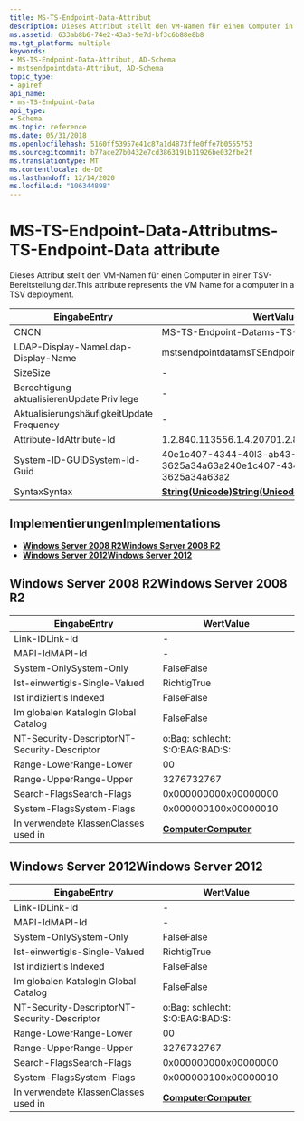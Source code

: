 ```yaml
---
title: MS-TS-Endpoint-Data-Attribut
description: Dieses Attribut stellt den VM-Namen für einen Computer in einer TSV-Bereitstellung dar.
ms.assetid: 633ab8b6-74e2-43a3-9e7d-bf3c6b88e8b8
ms.tgt_platform: multiple
keywords:
- MS-TS-Endpoint-Data-Attribut, AD-Schema
- mstsendpointdata-Attribut, AD-Schema
topic_type:
- apiref
api_name:
- ms-TS-Endpoint-Data
api_type:
- Schema
ms.topic: reference
ms.date: 05/31/2018
ms.openlocfilehash: 5160ff53957e41c87a1d4873ffe0ffe7b0555753
ms.sourcegitcommit: b77ace27b0432e7cd3863191b11926be032fbe2f
ms.translationtype: MT
ms.contentlocale: de-DE
ms.lasthandoff: 12/14/2020
ms.locfileid: "106344898"
---
```

# <a name="ms-ts-endpoint-data-attribute"></a><span data-ttu-id="7b605-105">MS-TS-Endpoint-Data-Attribut</span><span class="sxs-lookup"><span data-stu-id="7b605-105">ms-TS-Endpoint-Data attribute</span></span>

<span data-ttu-id="7b605-106">Dieses Attribut stellt den VM-Namen für einen Computer in einer TSV-Bereitstellung dar.</span><span class="sxs-lookup"><span data-stu-id="7b605-106">This attribute represents the VM Name for a computer in a TSV deployment.</span></span>



| <span data-ttu-id="7b605-107">Eingabe</span><span class="sxs-lookup"><span data-stu-id="7b605-107">Entry</span></span> | <span data-ttu-id="7b605-108">Wert</span><span class="sxs-lookup"><span data-stu-id="7b605-108">Value</span></span> |
|-------------------|---------------------------------------------|
| <span data-ttu-id="7b605-109">CN</span><span class="sxs-lookup"><span data-stu-id="7b605-109">CN</span></span>                | <span data-ttu-id="7b605-110">MS-TS-Endpoint-Data</span><span class="sxs-lookup"><span data-stu-id="7b605-110">ms-TS-Endpoint-Data</span></span>                         |
| <span data-ttu-id="7b605-111">LDAP-Display-Name</span><span class="sxs-lookup"><span data-stu-id="7b605-111">Ldap-Display-Name</span></span> | <span data-ttu-id="7b605-112">mstsendpointdata</span><span class="sxs-lookup"><span data-stu-id="7b605-112">msTSEndpointData</span></span>                            |
| <span data-ttu-id="7b605-113">Size</span><span class="sxs-lookup"><span data-stu-id="7b605-113">Size</span></span>              | \-                                          |
| <span data-ttu-id="7b605-114">Berechtigung aktualisieren</span><span class="sxs-lookup"><span data-stu-id="7b605-114">Update Privilege</span></span>  | \-                                          |
| <span data-ttu-id="7b605-115">Aktualisierungshäufigkeit</span><span class="sxs-lookup"><span data-stu-id="7b605-115">Update Frequency</span></span>  | \-                                          |
| <span data-ttu-id="7b605-116">Attribute-Id</span><span class="sxs-lookup"><span data-stu-id="7b605-116">Attribute-Id</span></span>      | <span data-ttu-id="7b605-117">1.2.840.113556.1.4.2070</span><span class="sxs-lookup"><span data-stu-id="7b605-117">1.2.840.113556.1.4.2070</span></span>                     |
| <span data-ttu-id="7b605-118">System-ID-GUID</span><span class="sxs-lookup"><span data-stu-id="7b605-118">System-Id-Guid</span></span>    | <span data-ttu-id="7b605-119">40e1c407-4344-40l3-ab43-3625a34a63a2</span><span class="sxs-lookup"><span data-stu-id="7b605-119">40e1c407-4344-40f3-ab43-3625a34a63a2</span></span>        |
| <span data-ttu-id="7b605-120">Syntax</span><span class="sxs-lookup"><span data-stu-id="7b605-120">Syntax</span></span>            | [<span data-ttu-id="7b605-121">**String(Unicode)**</span><span class="sxs-lookup"><span data-stu-id="7b605-121">**String(Unicode)**</span></span>](s-string-unicode.md) |



## <a name="implementations"></a><span data-ttu-id="7b605-122">Implementierungen</span><span class="sxs-lookup"><span data-stu-id="7b605-122">Implementations</span></span>

-   [<span data-ttu-id="7b605-123">**Windows Server 2008 R2**</span><span class="sxs-lookup"><span data-stu-id="7b605-123">**Windows Server 2008 R2**</span></span>](#windows-server-2008-r2)
-   [<span data-ttu-id="7b605-124">**Windows Server 2012**</span><span class="sxs-lookup"><span data-stu-id="7b605-124">**Windows Server 2012**</span></span>](#windows-server-2012)

## <a name="windows-server-2008-r2"></a><span data-ttu-id="7b605-125">Windows Server 2008 R2</span><span class="sxs-lookup"><span data-stu-id="7b605-125">Windows Server 2008 R2</span></span>



| <span data-ttu-id="7b605-126">Eingabe</span><span class="sxs-lookup"><span data-stu-id="7b605-126">Entry</span></span> | <span data-ttu-id="7b605-127">Wert</span><span class="sxs-lookup"><span data-stu-id="7b605-127">Value</span></span> |
|------------------------|-------------------------------------------|
| <span data-ttu-id="7b605-128">Link-ID</span><span class="sxs-lookup"><span data-stu-id="7b605-128">Link-Id</span></span>                | \-                                        |
| <span data-ttu-id="7b605-129">MAPI-Id</span><span class="sxs-lookup"><span data-stu-id="7b605-129">MAPI-Id</span></span>                | \-                                        |
| <span data-ttu-id="7b605-130">System-Only</span><span class="sxs-lookup"><span data-stu-id="7b605-130">System-Only</span></span>            | <span data-ttu-id="7b605-131">False</span><span class="sxs-lookup"><span data-stu-id="7b605-131">False</span></span>                                     |
| <span data-ttu-id="7b605-132">Ist-einwertig</span><span class="sxs-lookup"><span data-stu-id="7b605-132">Is-Single-Valued</span></span>       | <span data-ttu-id="7b605-133">Richtig</span><span class="sxs-lookup"><span data-stu-id="7b605-133">True</span></span>                                      |
| <span data-ttu-id="7b605-134">Ist indiziert</span><span class="sxs-lookup"><span data-stu-id="7b605-134">Is Indexed</span></span>             | <span data-ttu-id="7b605-135">False</span><span class="sxs-lookup"><span data-stu-id="7b605-135">False</span></span>                                     |
| <span data-ttu-id="7b605-136">Im globalen Katalog</span><span class="sxs-lookup"><span data-stu-id="7b605-136">In Global Catalog</span></span>      | <span data-ttu-id="7b605-137">False</span><span class="sxs-lookup"><span data-stu-id="7b605-137">False</span></span>                                     |
| <span data-ttu-id="7b605-138">NT-Security-Descriptor</span><span class="sxs-lookup"><span data-stu-id="7b605-138">NT-Security-Descriptor</span></span> | <span data-ttu-id="7b605-139">o:Bag: schlecht: S:</span><span class="sxs-lookup"><span data-stu-id="7b605-139">O:BAG:BAD:S:</span></span>                              |
| <span data-ttu-id="7b605-140">Range-Lower</span><span class="sxs-lookup"><span data-stu-id="7b605-140">Range-Lower</span></span>            | <span data-ttu-id="7b605-141">0</span><span class="sxs-lookup"><span data-stu-id="7b605-141">0</span></span>                                         |
| <span data-ttu-id="7b605-142">Range-Upper</span><span class="sxs-lookup"><span data-stu-id="7b605-142">Range-Upper</span></span>            | <span data-ttu-id="7b605-143">32767</span><span class="sxs-lookup"><span data-stu-id="7b605-143">32767</span></span>                                     |
| <span data-ttu-id="7b605-144">Search-Flags</span><span class="sxs-lookup"><span data-stu-id="7b605-144">Search-Flags</span></span>           | <span data-ttu-id="7b605-145">0x00000000</span><span class="sxs-lookup"><span data-stu-id="7b605-145">0x00000000</span></span>                                |
| <span data-ttu-id="7b605-146">System-Flags</span><span class="sxs-lookup"><span data-stu-id="7b605-146">System-Flags</span></span>           | <span data-ttu-id="7b605-147">0x00000010</span><span class="sxs-lookup"><span data-stu-id="7b605-147">0x00000010</span></span>                                |
| <span data-ttu-id="7b605-148">In verwendete Klassen</span><span class="sxs-lookup"><span data-stu-id="7b605-148">Classes used in</span></span>        | [<span data-ttu-id="7b605-149">**Computer**</span><span class="sxs-lookup"><span data-stu-id="7b605-149">**Computer**</span></span>](c-computer.md)<br/> |



## <a name="windows-server-2012"></a><span data-ttu-id="7b605-150">Windows Server 2012</span><span class="sxs-lookup"><span data-stu-id="7b605-150">Windows Server 2012</span></span>



| <span data-ttu-id="7b605-151">Eingabe</span><span class="sxs-lookup"><span data-stu-id="7b605-151">Entry</span></span> | <span data-ttu-id="7b605-152">Wert</span><span class="sxs-lookup"><span data-stu-id="7b605-152">Value</span></span> |
|------------------------|-------------------------------------------|
| <span data-ttu-id="7b605-153">Link-ID</span><span class="sxs-lookup"><span data-stu-id="7b605-153">Link-Id</span></span>                | \-                                        |
| <span data-ttu-id="7b605-154">MAPI-Id</span><span class="sxs-lookup"><span data-stu-id="7b605-154">MAPI-Id</span></span>                | \-                                        |
| <span data-ttu-id="7b605-155">System-Only</span><span class="sxs-lookup"><span data-stu-id="7b605-155">System-Only</span></span>            | <span data-ttu-id="7b605-156">False</span><span class="sxs-lookup"><span data-stu-id="7b605-156">False</span></span>                                     |
| <span data-ttu-id="7b605-157">Ist-einwertig</span><span class="sxs-lookup"><span data-stu-id="7b605-157">Is-Single-Valued</span></span>       | <span data-ttu-id="7b605-158">Richtig</span><span class="sxs-lookup"><span data-stu-id="7b605-158">True</span></span>                                      |
| <span data-ttu-id="7b605-159">Ist indiziert</span><span class="sxs-lookup"><span data-stu-id="7b605-159">Is Indexed</span></span>             | <span data-ttu-id="7b605-160">False</span><span class="sxs-lookup"><span data-stu-id="7b605-160">False</span></span>                                     |
| <span data-ttu-id="7b605-161">Im globalen Katalog</span><span class="sxs-lookup"><span data-stu-id="7b605-161">In Global Catalog</span></span>      | <span data-ttu-id="7b605-162">False</span><span class="sxs-lookup"><span data-stu-id="7b605-162">False</span></span>                                     |
| <span data-ttu-id="7b605-163">NT-Security-Descriptor</span><span class="sxs-lookup"><span data-stu-id="7b605-163">NT-Security-Descriptor</span></span> | <span data-ttu-id="7b605-164">o:Bag: schlecht: S:</span><span class="sxs-lookup"><span data-stu-id="7b605-164">O:BAG:BAD:S:</span></span>                              |
| <span data-ttu-id="7b605-165">Range-Lower</span><span class="sxs-lookup"><span data-stu-id="7b605-165">Range-Lower</span></span>            | <span data-ttu-id="7b605-166">0</span><span class="sxs-lookup"><span data-stu-id="7b605-166">0</span></span>                                         |
| <span data-ttu-id="7b605-167">Range-Upper</span><span class="sxs-lookup"><span data-stu-id="7b605-167">Range-Upper</span></span>            | <span data-ttu-id="7b605-168">32767</span><span class="sxs-lookup"><span data-stu-id="7b605-168">32767</span></span>                                     |
| <span data-ttu-id="7b605-169">Search-Flags</span><span class="sxs-lookup"><span data-stu-id="7b605-169">Search-Flags</span></span>           | <span data-ttu-id="7b605-170">0x00000000</span><span class="sxs-lookup"><span data-stu-id="7b605-170">0x00000000</span></span>                                |
| <span data-ttu-id="7b605-171">System-Flags</span><span class="sxs-lookup"><span data-stu-id="7b605-171">System-Flags</span></span>           | <span data-ttu-id="7b605-172">0x00000010</span><span class="sxs-lookup"><span data-stu-id="7b605-172">0x00000010</span></span>                                |
| <span data-ttu-id="7b605-173">In verwendete Klassen</span><span class="sxs-lookup"><span data-stu-id="7b605-173">Classes used in</span></span>        | [<span data-ttu-id="7b605-174">**Computer**</span><span class="sxs-lookup"><span data-stu-id="7b605-174">**Computer**</span></span>](c-computer.md)<br/> |



 

 





